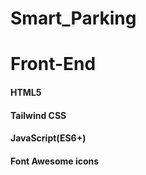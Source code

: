 # Smart_Parking
<h1>Front-End</h1>
<h4>HTML5</h4>
<h4>Tailwind CSS</h4>
<h4>JavaScript(ES6+)</h4>
<h4>Font Awesome icons</h4>
